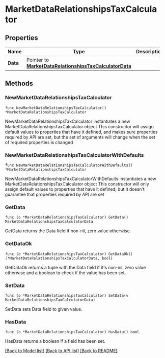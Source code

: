 # MarketDataRelationshipsTaxCalculator

## Properties

Name | Type | Description | Notes
------------ | ------------- | ------------- | -------------
**Data** | Pointer to [**MarketDataRelationshipsTaxCalculatorData**](MarketDataRelationshipsTaxCalculatorData.md) |  | [optional] 

## Methods

### NewMarketDataRelationshipsTaxCalculator

`func NewMarketDataRelationshipsTaxCalculator() *MarketDataRelationshipsTaxCalculator`

NewMarketDataRelationshipsTaxCalculator instantiates a new MarketDataRelationshipsTaxCalculator object
This constructor will assign default values to properties that have it defined,
and makes sure properties required by API are set, but the set of arguments
will change when the set of required properties is changed

### NewMarketDataRelationshipsTaxCalculatorWithDefaults

`func NewMarketDataRelationshipsTaxCalculatorWithDefaults() *MarketDataRelationshipsTaxCalculator`

NewMarketDataRelationshipsTaxCalculatorWithDefaults instantiates a new MarketDataRelationshipsTaxCalculator object
This constructor will only assign default values to properties that have it defined,
but it doesn't guarantee that properties required by API are set

### GetData

`func (o *MarketDataRelationshipsTaxCalculator) GetData() MarketDataRelationshipsTaxCalculatorData`

GetData returns the Data field if non-nil, zero value otherwise.

### GetDataOk

`func (o *MarketDataRelationshipsTaxCalculator) GetDataOk() (*MarketDataRelationshipsTaxCalculatorData, bool)`

GetDataOk returns a tuple with the Data field if it's non-nil, zero value otherwise
and a boolean to check if the value has been set.

### SetData

`func (o *MarketDataRelationshipsTaxCalculator) SetData(v MarketDataRelationshipsTaxCalculatorData)`

SetData sets Data field to given value.

### HasData

`func (o *MarketDataRelationshipsTaxCalculator) HasData() bool`

HasData returns a boolean if a field has been set.


[[Back to Model list]](../README.md#documentation-for-models) [[Back to API list]](../README.md#documentation-for-api-endpoints) [[Back to README]](../README.md)


